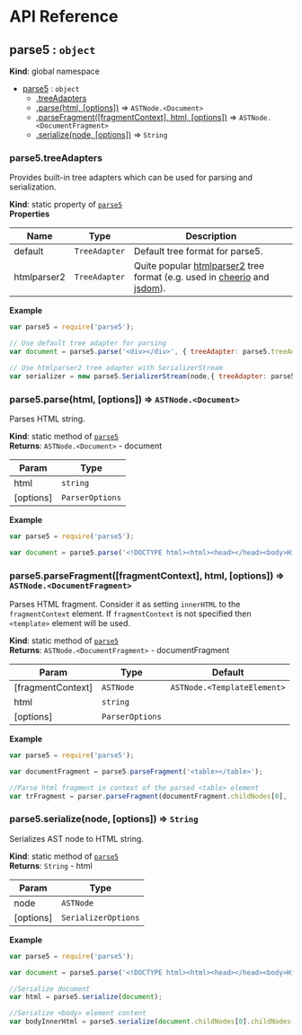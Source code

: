 # API Reference
<a name="parse5"></a>
## parse5 : <code>object</code>
**Kind**: global namespace  

* [parse5](#parse5) : <code>object</code>
  * [.treeAdapters](#parse5.treeAdapters)
  * [.parse(html, [options])](#parse5.parse) ⇒ <code>ASTNode.&lt;Document&gt;</code>
  * [.parseFragment([fragmentContext], html, [options])](#parse5.parseFragment) ⇒ <code>ASTNode.&lt;DocumentFragment&gt;</code>
  * [.serialize(node, [options])](#parse5.serialize) ⇒ <code>String</code>

<a name="parse5.treeAdapters"></a>
### parse5.treeAdapters
Provides built-in tree adapters which can be used for parsing and serialization.

**Kind**: static property of <code>[parse5](#parse5)</code>  
**Properties**

| Name | Type | Description |
| --- | --- | --- |
| default | <code>TreeAdapter</code> | Default tree format for parse5. |
| htmlparser2 | <code>TreeAdapter</code> | Quite popular [htmlparser2](https://github.com/fb55/htmlparser2) tree format (e.g. used in [cheerio](https://github.com/MatthewMueller/cheerio) and [jsdom](https://github.com/tmpvar/jsdom)). |

**Example**  
```js
var parse5 = require('parse5');

// Use default tree adapter for parsing
var document = parse5.parse('<div></div>', { treeAdapter: parse5.treeAdapters.default });

// Use htmlparser2 tree adapter with SerializerStream
var serializer = new parse5.SerializerStream(node,{ treeAdapter: parse5.treeAdapters.htmlparser2 });
```
<a name="parse5.parse"></a>
### parse5.parse(html, [options]) ⇒ <code>ASTNode.&lt;Document&gt;</code>
Parses HTML string.

**Kind**: static method of <code>[parse5](#parse5)</code>  
**Returns**: <code>ASTNode.&lt;Document&gt;</code> - document  

| Param | Type |
| --- | --- |
| html | <code>string</code> | 
| [options] | <code>ParserOptions</code> | 

**Example**  
```js
var parse5 = require('parse5');

var document = parse5.parse('<!DOCTYPE html><html><head></head><body>Hi there!</body></html>');
```
<a name="parse5.parseFragment"></a>
### parse5.parseFragment([fragmentContext], html, [options]) ⇒ <code>ASTNode.&lt;DocumentFragment&gt;</code>
Parses HTML fragment. Consider it as setting `innerHTML` to the `fragmentContext` element.
If `fragmentContext` is not specified then `<template>` element will be used.

**Kind**: static method of <code>[parse5](#parse5)</code>  
**Returns**: <code>ASTNode.&lt;DocumentFragment&gt;</code> - documentFragment  

| Param | Type | Default |
| --- | --- | --- |
| [fragmentContext] | <code>ASTNode</code> | <code>ASTNode.&lt;TemplateElement&gt;</code> | 
| html | <code>string</code> |  | 
| [options] | <code>ParserOptions</code> |  | 

**Example**  
```js
var parse5 = require('parse5');

var documentFragment = parse5.parseFragment('<table></table>');

//Parse html fragment in context of the parsed <table> element
var trFragment = parser.parseFragment(documentFragment.childNodes[0], '<tr><td>Shake it, baby</td></tr>');
```
<a name="parse5.serialize"></a>
### parse5.serialize(node, [options]) ⇒ <code>String</code>
Serializes AST node to HTML string.

**Kind**: static method of <code>[parse5](#parse5)</code>  
**Returns**: <code>String</code> - html  

| Param | Type |
| --- | --- |
| node | <code>ASTNode</code> | 
| [options] | <code>SerializerOptions</code> | 

**Example**  
```js
var parse5 = require('parse5');

var document = parse5.parse('<!DOCTYPE html><html><head></head><body>Hi there!</body></html>');

//Serialize document
var html = parse5.serialize(document);

//Serialize <body> element content
var bodyInnerHtml = parse5.serialize(document.childNodes[0].childNodes[1]);
```
